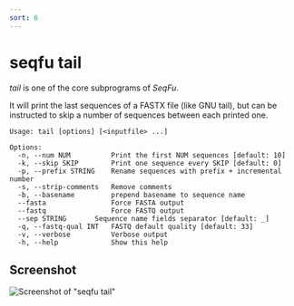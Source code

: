 ```yaml
---
sort: 6
---
```

# seqfu tail

*tail*  is one of the core subprograms of *SeqFu*.

It will print the last sequences of a FASTX file (like GNU tail), but
can be instructed to skip a number of sequences between each printed one.

```text
Usage: tail [options] [<inputfile> ...]

Options:
  -n, --num NUM          Print the first NUM sequences [default: 10]
  -k, --skip SKIP        Print one sequence every SKIP [default: 0]
  -p, --prefix STRING    Rename sequences with prefix + incremental number
  -s, --strip-comments   Remove comments
  -b, --basename         prepend basename to sequence name
  --fasta                Force FASTA output
  --fastq                Force FASTQ output
  --sep STRING       Sequence name fields separator [default: _]
  -q, --fastq-qual INT   FASTQ default quality [default: 33]
  -v, --verbose          Verbose output
  -h, --help             Show this help
```


## Screenshot

![Screenshot of "seqfu tail"](img/screenshot-tail.svg "SeqFu tail")